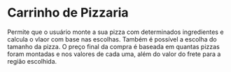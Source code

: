 # Carrinho de Pizzaria

Permite que o usuário monte a sua pizza com determinados ingredientes e calcula o vlaor com base nas escolhas. Também é possível a escolha do tamanho da pizza. O preço final da compra é baseada em quantas pizzas foram montadas e nos valores de cada uma, além do valor do frete para a região escolhida.
